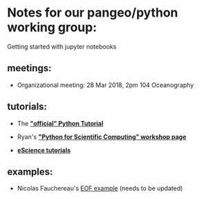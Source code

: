 # Notes for our pangeo/python working group:
  
Getting started with jupyter notebooks

## meetings:
    
  - Organizational meeting: 28 Mar 2018, 2pm 104 Oceanography

## tutorials:

  - The [**"official" Python Tutorial**](https://docs.python.org/3/tutorial/)
  
  - Ryan's [**"Python for Scientific Computing" workshop page**](https://github.com/rabernat/python_teaching)
  
  - [**eScience tutorials**](https://github.com/uwescience/eScience_tutorials)


## examples:

  - Nicolas Fauchereau's [EOF example](http://nbviewer.jupyter.org/github/nicolasfauchereau/metocean/blob/master/notebooks/eofs_EOF_decomposition.ipynb)  (needs to be updated)
